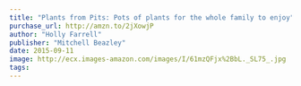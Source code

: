 ```yaml
---
title: "Plants from Pits: Pots of plants for the whole family to enjoy"
purchase_url: http://amzn.to/2jXowjP
author: "Holly Farrell"
publisher: "Mitchell Beazley"
date: 2015-09-11
image: http://ecx.images-amazon.com/images/I/61mzQFjx%2BbL._SL75_.jpg
tags:
---
```


